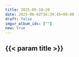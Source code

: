 ```yaml
---
title: 2025-05-18~20
date: 2025-06-02T16:34:45+09:00
draft: false
imgur_album_ids: [""]
new: true
---
```


<h2 id="title">{{< param title >}}</h2>
